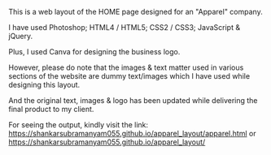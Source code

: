 This is a web layout of the HOME page designed for an "Apparel" company.

I have used Photoshop; HTML4 / HTML5; CSS2 / CSS3; JavaScript & jQuery. 

Plus, I used Canva for designing the business logo. 

However, please do note that the images & text matter used in various sections of the website are dummy text/images which I have used while designing this layout. 

And the original text, images & logo has been updated while delivering the final product to my client. 

For seeing the output, kindly visit the link: https://shankarsubramanyam055.github.io/apparel_layout/apparel.html or https://shankarsubramanyam055.github.io/apparel_layout/
